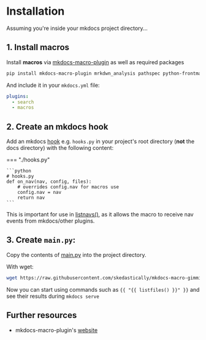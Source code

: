 # Installation

Assuming you're inside your mkdocs project directory...

## 1. Install macros

Install **macros** via [mkdocs-macro-plugin](https://mkdocs-macros-plugin.readthedocs.io/en/latest/#installation) as well as required packages

```bash
pip install mkdocs-macro-plugin mrkdwn_analysis pathspec python-frontmatter
```

And include it in your `mkdocs.yml` file:

```yml
plugins:
  - search
  - macros
```

## 2. Create an mkdocs hook

Add an mkdocs [hook](https://www.mkdocs.org/user-guide/configuration/#hooks) e.g. `hooks.py` in your project's root directory (**not** the docs directory) with the following content:
   
=== "./hooks.py"

    ```python
    # hooks.py
    def on_nav(nav, config, files):
        # overrides config.nav for macros use
        config.nav = nav
        return nav
    ```

This is important for use in [listnavs()](./macros-reference/listnav.md), as it allows the macro to receive nav events from mkdocs/other plugins.

## 3. Create `main.py`:

Copy the contents of [main.py](https://github.com/skedastically/mkdocs-macro-gimmicks/blob/main/main.py) into the project directory.

With wget:

```bash
wget https://raw.githubusercontent.com/skedastically/mkdocs-macro-gimmicks/main/main.py
```

Now you can start using commands such as `{{ "{{ listfiles() }}" }}` and see their results during `mkdocs serve`

## Further resources

- mkdocs-macro-plugin's [website](https://mkdocs-macros-plugin.readthedocs.io/en/latest/)
